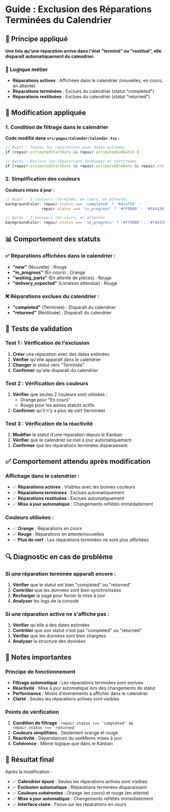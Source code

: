 # Guide : Exclusion des Réparations Terminées du Calendrier

## 🎯 Principe appliqué

**Une fois qu'une réparation arrive dans l'état "terminé" ou "restitué", elle disparaît automatiquement du calendrier.**

### 🔄 Logique métier

- **Réparations actives** : Affichées dans le calendrier (nouvelles, en cours, en attente)
- **Réparations terminées** : Exclues du calendrier (statut "completed")
- **Réparations restituées** : Exclues du calendrier (statut "returned")

## 🔧 Modification appliquée

### 1. Condition de filtrage dans le calendrier

**Code modifié dans `src/pages/Calendar/Calendar.tsx` :**

```typescript
// Avant : Toutes les réparations avec dates estimées
if (repair.estimatedStartDate && repair.estimatedEndDate) {

// Après : Exclure les réparations terminées et restituées
if (repair.estimatedStartDate && repair.estimatedEndDate && repair.status !== 'completed' && repair.status !== 'returned') {
```

### 2. Simplification des couleurs

**Couleurs mises à jour :**
```typescript
// Avant : 3 couleurs (terminée, en cours, en attente)
backgroundColor: repair.status === 'completed' ? '#4caf50' : 
                repair.status === 'in_progress' ? '#ff9800' : '#f44336',

// Après : 2 couleurs (en cours, en attente)
backgroundColor: repair.status === 'in_progress' ? '#ff9800' : '#f44336',
```

## 📊 Comportement des statuts

### ✅ Réparations affichées dans le calendrier :
- **"new"** (Nouvelle) : Rouge
- **"in_progress"** (En cours) : Orange
- **"waiting_parts"** (En attente de pièces) : Rouge
- **"delivery_expected"** (Livraison attendue) : Rouge

### ❌ Réparations exclues du calendrier :
- **"completed"** (Terminée) : Disparaît du calendrier
- **"returned"** (Restituée) : Disparaît du calendrier

## 🧪 Tests de validation

### Test 1 : Vérification de l'exclusion
1. **Créer** une réparation avec des dates estimées
2. **Vérifier** qu'elle apparaît dans le calendrier
3. **Changer** le statut vers "Terminée"
4. **Confirmer** qu'elle disparaît du calendrier

### Test 2 : Vérification des couleurs
1. **Vérifier** que seules 2 couleurs sont utilisées :
   - Orange pour "En cours"
   - Rouge pour les autres statuts actifs
2. **Confirmer** qu'il n'y a plus de vert (terminée)

### Test 3 : Vérification de la réactivité
1. **Modifier** le statut d'une réparation depuis le Kanban
2. **Vérifier** que le calendrier se met à jour automatiquement
3. **Confirmer** que les réparations terminées disparaissent

## ✅ Comportement attendu après modification

### Affichage dans le calendrier :
- ✅ **Réparations actives** : Visibles avec les bonnes couleurs
- ✅ **Réparations terminées** : Exclues automatiquement
- ✅ **Réparations restituées** : Exclues automatiquement
- ✅ **Mise à jour automatique** : Changements reflétés immédiatement

### Couleurs utilisées :
- ✅ **Orange** : Réparations en cours
- ✅ **Rouge** : Réparations en attente/nouvelles
- ✅ **Plus de vert** : Les réparations terminées ne sont plus affichées

## 🔍 Diagnostic en cas de problème

### Si une réparation terminée apparaît encore :

1. **Vérifier** que le statut est bien "completed" ou "returned"
2. **Contrôler** que les données sont bien synchronisées
3. **Recharger** la page pour forcer la mise à jour
4. **Analyser** les logs de la console

### Si une réparation active ne s'affiche pas :

1. **Vérifier** qu'elle a des dates estimées
2. **Contrôler** que son statut n'est pas "completed" ou "returned"
3. **Vérifier** que les données sont bien chargées
4. **Analyser** la structure des données

## 📝 Notes importantes

### Principe de fonctionnement
- **Filtrage automatique** : Les réparations terminées sont exclues
- **Réactivité** : Mise à jour automatique lors des changements de statut
- **Performance** : Moins d'événements à afficher dans le calendrier
- **Clarté** : Seules les réparations actives sont visibles

### Points de vérification
1. **Condition de filtrage** : `repair.status !== 'completed' && repair.status !== 'returned'`
2. **Couleurs simplifiées** : Seulement orange et rouge
3. **Réactivité** : Dépendances du useMemo mises à jour
4. **Cohérence** : Même logique que dans le Kanban

## 🎯 Résultat final

Après la modification :
- ✅ **Calendrier épuré** : Seules les réparations actives sont visibles
- ✅ **Exclusion automatique** : Réparations terminées disparaissent
- ✅ **Couleurs cohérentes** : Orange (en cours) et rouge (en attente)
- ✅ **Mise à jour automatique** : Changements reflétés immédiatement
- ✅ **Interface claire** : Focus sur les réparations en cours
